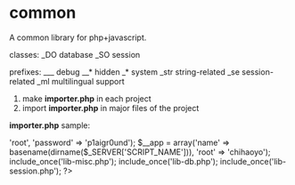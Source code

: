 common
======

A common library for php+javascript.

classes:
_DO database
_SO session

prefixes:
___		debug
__*		hidden
_*		system
_str	string-related
_se		session-related
_ml		multilingual support

1. make __importer.php__ in each project
2. import __importer.php__ in major files of the project

__importer.php__ sample:

<?php

$is_debugging = true;
set_include_path(get_include_path() . PATH_SEPARATOR . '/var/www/html/common');

$__db = array('user' => 'root', 'password' => 'p1aigr0und');
$__app = array('name' => basename(dirname($_SERVER['SCRIPT_NAME'])), 'root' => 'chihaoyo');

include_once('lib-misc.php');
include_once('lib-db.php');
include_once('lib-session.php');

?>
